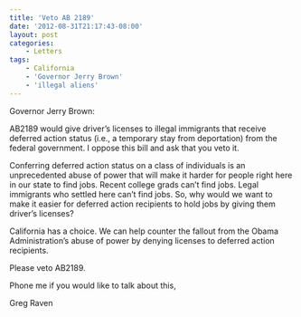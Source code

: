 ```yaml
---
title: 'Veto AB 2189'
date: '2012-08-31T21:17:43-08:00'
layout: post
categories:
    - Letters
tags:
    - California
    - 'Governor Jerry Brown'
    - 'illegal aliens'
---
```


Governor Jerry Brown:

AB2189 would give driver’s licenses to illegal immigrants that receive deferred action status (i.e., a temporary stay from deportation) from the federal government. I oppose this bill and ask that you veto it.  
  
Conferring deferred action status on a class of individuals is an unprecedented abuse of power that will make it harder for people right here in our state to find jobs. Recent college grads can’t find jobs. Legal immigrants who settled here can’t find jobs. So, why would we want to make it easier for deferred action recipients to hold jobs by giving them driver’s licenses?

California has a choice. We can help counter the fallout from the Obama Administration’s abuse of power by denying licenses to deferred action recipients.

Please veto AB2189.

Phone me if you would like to talk about this,

Greg Raven